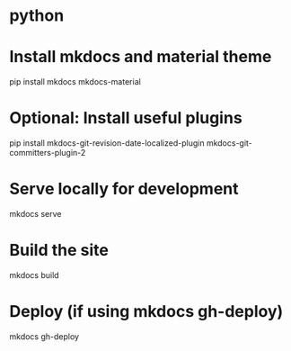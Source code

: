 # python


# Install mkdocs and material theme
pip install mkdocs mkdocs-material

# Optional: Install useful plugins
pip install mkdocs-git-revision-date-localized-plugin mkdocs-git-committers-plugin-2

# Serve locally for development
mkdocs serve

# Build the site
mkdocs build

# Deploy (if using mkdocs gh-deploy)
mkdocs gh-deploy